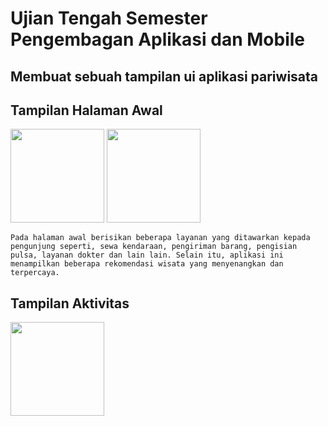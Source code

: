 # Ujian Tengah Semester Pengembagan Aplikasi dan Mobile

  ## Membuat sebuah tampilan ui aplikasi pariwisata

  ## Tampilan Halaman Awal
  <image src="assets\images\1679475529773.jpg" width="150">

  <image src="assets\images\1679475529698.jpg" width="150">

    Pada halaman awal berisikan beberapa layanan yang ditawarkan kepada pengunjung seperti, sewa kendaraan, pengiriman barang, pengisian pulsa, layanan dokter dan lain lain. Selain itu, aplikasi ini menampilkan beberapa rekomendasi wisata yang menyenangkan dan terpercaya.

  ## Tampilan Aktivitas
  <image src="assets\images\1679475529621.jpg" width="150">
